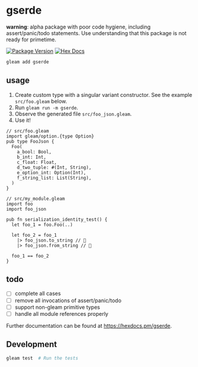 # gserde

**warning**: alpha package with poor code hygiene, including assert/panic/todo
statements. Use understanding that this package is not ready for primetime.

[![Package Version](https://img.shields.io/hexpm/v/gserde)](https://hex.pm/packages/gserde)
[![Hex Docs](https://img.shields.io/badge/hex-docs-ffaff3)](https://hexdocs.pm/gserde/)

```sh
gleam add gserde
```

## usage

1. Create custom type with a singular variant constructor. See the example `src/foo.gleam` below.
2. Run `gleam run -m gserde`.
3. Observe the generated file `src/foo_json.gleam`.
4. Use it!

```gleam
// src/foo.gleam
import gleam/option.{type Option}
pub type FooJson {
  Foo(
    a_bool: Bool,
    b_int: Int,
    c_float: Float,
    d_two_tuple: #(Int, String),
    e_option_int: Option(Int),
    f_string_list: List(String),
  )
}

// src/my_module.gleam
import foo
import foo_json

pub fn serialization_identity_test() {
  let foo_1 = foo.Foo(..)

  let foo_2 = foo_1
    |> foo_json.to_string // 👀
    |> foo_json.from_string // 👀

  foo_1 == foo_2
}
```

## todo

- [ ] complete all cases
- [ ] remove all invocations of assert/panic/todo
- [ ] support non-gleam primitive types
- [ ] handle all module references properly

Further documentation can be found at <https://hexdocs.pm/gserde>.

## Development

```sh
gleam test  # Run the tests
```
